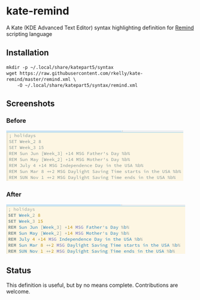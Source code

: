 # kate-remind

A Kate (KDE Advanced Text Editor) syntax highlighting definition for [Remind](https://www.roaringpenguin.com/products/remind) scripting language

## Installation

```
mkdir -p ~/.local/share/katepart5/syntax
wget https://raw.githubusercontent.com/rkelly/kate-remind/master/remind.xml \
    -O ~/.local/share/katepart5/syntax/remind.xml
```
## Screenshots

### Before

![](https://github.com/rkelly/kate-remind/blob/master/before.png)

### After

![](https://github.com/rkelly/kate-remind/blob/master/after.png)

## Status

This definition is useful, but by no means complete. Contributions are welcome.
